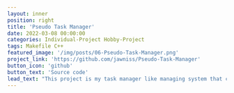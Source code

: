 ```yaml
---
layout: inner
position: right
title: 'Pseudo Task Manager'
date: 2022-03-08 00:00:00
categories: Individual-Project Hobby-Project
tags: Makefile C++
featured_image: '/img/posts/06-Pseudo-Task-Manager.png'
project_link: 'https://github.com/jawniss/Pseudo-Task-Manager'
button_icon: 'github'
button_text: 'Source code'
lead_text: "This project is my task manager like managing system that can detect and list all currently open applications, and is able to select a program of the user's choice. It displays the  applications' process ID and name. Currently there are no further actions with the selected application, but desired features is to have the option of minimizing, maximizing, or killing the selected program."
---
```

